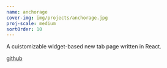 ```yaml
---
name: anchorage
cover-img: img/projects/anchorage.jpg
proj-scale: medium
sortOrder: 10
---
```


A cuistomizable widget-based new tab page written in React.

[github](https://github.com/Adjective-Object/anchorage)

